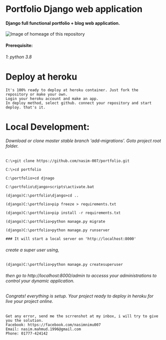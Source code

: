 # Portfolio Django web application
#### Django full functional portfolio + blog web application.

![Image of homeage of this repository](https://github.com/nasim-007/nasimportfolio/blob/master/nasimp.png)

#### Prerequisite:
###### 1: python 3.8

# Deploy at heroku
```
It's 100% ready to deploy at heroku container. Just fork the repository or make your own. 
Login your heroku account and make an app.
In deploy method, select github. connect your repository and start deploy. that's it. 
```

# Local Development:
###### Download or clone master stable branch 'add-migrations'. Goto project root folder.

```
C:\>git clone https://github.com/nasim-007/portfolio.git

C:\>cd portfolio

C:\portfolio>cd djnago

C:\portfolio\django>scripts\activate.bat

(django)C:\portfolio\django>cd ..

(django)C:\portfolio>pip freeze > requirements.txt

(django)C:\portfolio>pip install -r requirements.txt

(django)C:\portfolio>python manage.py migrate

(django)C:\portfolio>python manage.py runserver
```

```
### It will start a local server on 'http://localhost:8000'
```

###### create a super user using,
```
(django)C:\portfolio>python manage.py createsuperuser
```


###### then go to http://localhost:8000/admin to accesss your administrations to control your dynamic application.

###### Congrats! everything is setup. Your project ready to deploy in heroku for live your project online.
```
Get any error, send me the scrrenshot at my inbox, i will try to give you the solution.
Facebook: https://facebook.com/nasimnimu007
Email: nasim.mahmud.1996@gmail.com
Phone: 01777-424142
```
